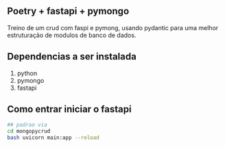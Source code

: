 ## Poetry + fastapi + pymongo

Treino de um crud com faspi e pymong, usando pydantic para uma melhor estruturação de modulos de banco de dados.
## Dependencias a ser instalada
1. python
2. pymongo
3. fastapi 

## Como entrar iniciar o fastapi
```bash
## padrao via 
cd mongopycrud
bash uvicorn main:app --reload
```
